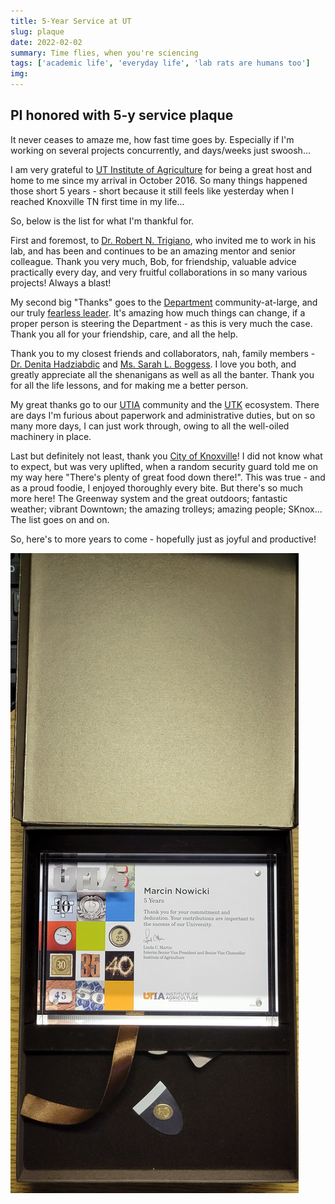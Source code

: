 ```yaml
---
title: 5-Year Service at UT
slug: plaque
date: 2022-02-02
summary: Time flies, when you're sciencing
tags: ['academic life', 'everyday life', 'lab rats are humans too']
img:
---
```


## PI honored with 5-y service plaque

It never ceases to amaze me, how fast time goes by. Especially if I'm working on several projects concurrently, and days/weeks just swoosh...

I am very grateful to [UT Institute of Agriculture](https://utia.tennessee.edu) for being a great host and home to me since my arrival in October 2016. So many things happened those short 5 years - short because it still feels like yesterday when I reached Knoxville TN first time in my life...

So, below is the list for what I'm thankful for.

First and foremost, to [Dr. Robert N. Trigiano](https://epp.tennessee.edu/people/directory/dr-robert-trigiano/), who invited me to work in his lab, and has been and continues to be an amazing mentor and senior colleague. Thank you very much, Bob, for friendship, valuable advice practically every day, and very fruitful collaborations in so many various projects! Always a blast!

My second big "Thanks" goes to the [Department](https://epp.tennessee.edu/) community-at-large, and our truly [fearless leader](https://epp.tennessee.edu/people/directory/dr-dewayne-shoemaker/). It's amazing how much things can change, if a proper person is steering the Department - as this is very much the case. Thank you all for your friendship, care, and all the help.

Thank you to my closest friends and collaborators, nah, family members - [Dr. Denita Hadziabdic](https://epp.tennessee.edu/people/directory/dr-denita-hadziabdic-guerry/) and [Ms. Sarah L. Boggess](https://epp.tennessee.edu/img_2473/). I love you both, and greatly appreciate all the shenanigans as well as all the banter. Thank you for all the life lessons, and for making me a better person.

My great thanks go to our [UTIA](https://utia.tennessee.edu) community and the [UTK](https://tennessee.edu) ecosystem. There are days I'm furious about paperwork and administrative duties, but on so many more days, I can just work through, owing to all the well-oiled machinery in place.

Last but definitely not least, thank you [City of Knoxville](https://knoxvilletn.gov)! I did not know what to expect, but was very uplifted, when a random security guard told me on my way here "There's plenty of great food down there!". This was true - and as a proud foodie, I enjoyed thoroughly every bite. But there's so much more here! The Greenway system and the great outdoors; fantastic weather; vibrant Downtown; the amazing trolleys; amazing people; SKnox... The list goes on and on. 

So, here's to more years to come - hopefully just as joyful and productive!

 ![plaque](./plaque.jpg "Commemorative token of my service at UTIA")
